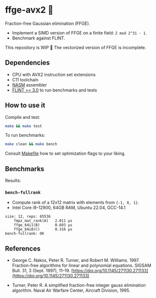 ffge-avx2 🦋
============

Fraction-free Gaussian elimination (FFGE).

* Implement a SIMD version of FFGE on a finite field: `Z mod 2^31 - 1`.
* Benchmark against FLINT.

This repository is WIP 🚧 The vectorized version of FFGE is incomplete.

Dependencies
------------

* CPU with AVX2 instruction set extensions
* C11 toolchain
* [NASM](https://nasm.us) assembler
* [FLINT >= 3.0](https://flintlib.org) to run benchmarks and tests


How to use it
-------------

Compile and test:

```bash
make && make test
```

To run benchmarks:

```bash
make clean && make bench
```

Consult [Makefile](./Makefile) how to set optimization flags to your liking.


Benchmarks
----------

Results:

### `bench-fullrank`

* Compute rank of a 12x12 matrix with elements from `{-1, 0, 1}`.
* Intel Core i9-12900, 64GB RAM, Ubuntu 22.04, GCC-14.1

```text
size: 12, reps: 65536
	fmpz_mat_rank(A)   2.011 μs
	ffge_64i1(B)       0.603 μs
	ffge_64i8(C)       0.316 μs
bench-fullrank: OK
```


References
----------

* George C. Nakos, Peter R. Turner, and Robert M. Williams. 1997.  Fraction-free
algorithms for linear and polynomial equations. SIGSAM Bull. 31, 3 (Sept.
1997), 11–19. [https://doi.org/10.1145/271130.271133](https://doi.org/10.1145/271130.271133)

* Turner, Peter R. A simplified fraction-free integer gauss elimination algorithm. Naval Air Warfare Center, Aircraft Division, 1995.

